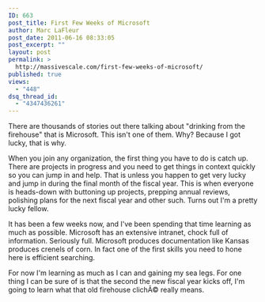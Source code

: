 ```yaml
---
ID: 663
post_title: First Few Weeks of Microsoft
author: Marc LaFleur
post_date: 2011-06-16 08:33:05
post_excerpt: ""
layout: post
permalink: >
  http://massivescale.com/first-few-weeks-of-microsoft/
published: true
views:
  - "448"
dsq_thread_id:
  - "4347436261"
---
```

<p>There are thousands of stories out there talking about "drinking from the firehouse" that is Microsoft. This isn't one of them. Why? Because I got lucky, that is why.</p> <p>When you join any organization, the first thing you have to do is catch up. There are projects in progress and you need to get things in context quickly so you can jump in and help. That is unless you happen to get very lucky and jump in during the final month of the fiscal year. This is when everyone is heads-down with buttoning up projects, prepping annual reviews, polishing plans for the next fiscal year and other such. Turns out I'm a pretty lucky fellow. </p> <p>It has been a few weeks now, and I've been spending that time learning as much as possible. Microsoft has an extensive intranet, chock full of information. Seriously full. Microsoft produces documentation like Kansas produces crenels of corn. In fact one of the first skills you need to hone here is efficient searching. </p> <p>For now I'm learning as much as I can and gaining my sea legs. For one thing I can be sure of is that the second the new fiscal year kicks off, I'm going to learn what that old firehouse clichÃ© really means.</p>